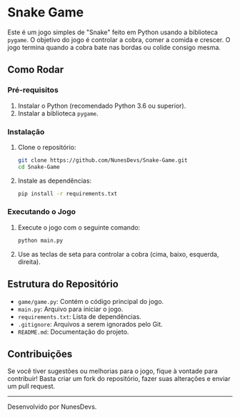 # Snake Game

Este é um jogo simples de "Snake" feito em Python usando a biblioteca `pygame`. O objetivo do jogo é controlar a cobra, comer a comida e crescer. O jogo termina quando a cobra bate nas bordas ou colide consigo mesma.

## Como Rodar

### Pré-requisitos

1. Instalar o Python (recomendado Python 3.6 ou superior).
2. Instalar a biblioteca `pygame`.

### Instalação

1. Clone o repositório:
    ```bash
    git clone https://github.com/NunesDevs/Snake-Game.git
    cd Snake-Game
    ```

2. Instale as dependências:
    ```bash
    pip install -r requirements.txt
    ```

### Executando o Jogo

1. Execute o jogo com o seguinte comando:
    ```bash
    python main.py
    ```

2. Use as teclas de seta para controlar a cobra (cima, baixo, esquerda, direita).

## Estrutura do Repositório

- `game/game.py`: Contém o código principal do jogo.
- `main.py`: Arquivo para iniciar o jogo.
- `requirements.txt`: Lista de dependências.
- `.gitignore`: Arquivos a serem ignorados pelo Git.
- `README.md`: Documentação do projeto.

## Contribuições

Se você tiver sugestões ou melhorias para o jogo, fique à vontade para contribuir! Basta criar um fork do repositório, fazer suas alterações e enviar um pull request.

---

Desenvolvido por NunesDevs.
